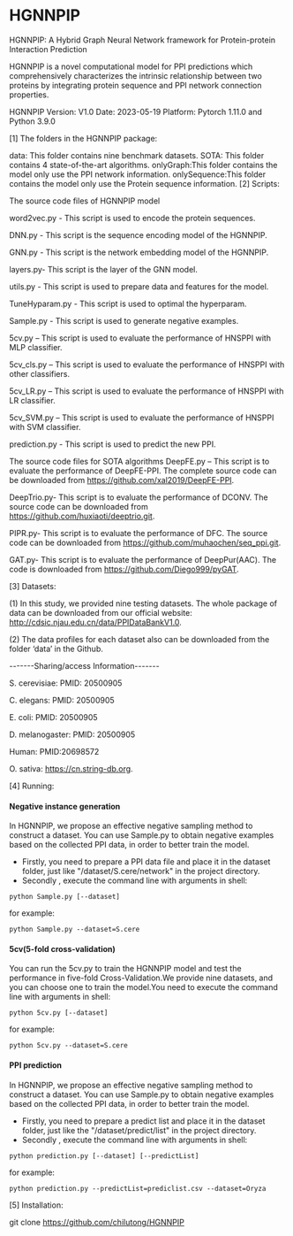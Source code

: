 # HGNNPIP
HGNNPIP: A Hybrid Graph Neural Network framework for Protein-protein Interaction Prediction

HGNNPIP is a novel computational model for PPI predictions which comprehensively characterizes the intrinsic relationship between two proteins by integrating protein sequence and PPI network connection properties.

HGNNPIP Version: V1.0 Date: 2023-05-19 Platform: Pytorch 1.11.0 and Python 3.9.0

[1] The folders in the HGNNPIP package:

data: This folder contains nine benchmark datasets.
SOTA: This folder contains 4 state-of-the-art algorithms.
onlyGraph:This folder contains the model only use the PPI network information.
onlySequence:This folder contains the model only use the Protein sequence information.
[2] Scripts:

The source code files of HGNNPIP model

word2vec.py - This script is used to encode the protein sequences.

DNN.py - This script is the sequence encoding model of the HGNNPIP.

GNN.py - This script is the network embedding model of the HGNNPIP.

layers.py- This script is the layer of the GNN model.

utils.py - This script is used to prepare data and features for the model.

TuneHyparam.py - This script is used to optimal the hyperparam.

Sample.py - This script is used to generate negative examples.

5cv.py – This script is used to evaluate the performance of HNSPPI with MLP classifier.

5cv_cls.py – This script is used to evaluate the performance of HNSPPI with other classifiers.

5cv_LR.py – This script is used to evaluate the performance of HNSPPI with LR classifier.

5cv_SVM.py – This script is used to evaluate the performance of HNSPPI with SVM classifier.

prediction.py - This script is used to predict the new PPI.

The source code files for SOTA algorithms
DeepFE.py – This script is to evaluate the performance of DeepFE-PPI. The complete source code can be downloaded from https://github.com/xal2019/DeepFE-PPI.

DeepTrio.py- This script is to evaluate the performance of DCONV. The source code can be downloaded from https://github.com/huxiaoti/deeptrio.git.

PIPR.py- This script is to evaluate the performance of DFC. The source code can be downloaded from https://github.com/muhaochen/seq_ppi.git.

GAT.py- This script is to evaluate the performance of DeepPur(AAC). The code is downloaded from https://github.com/Diego999/pyGAT.


[3] Datasets:

(1) In this study, we provided nine testing datasets. The whole package of data can be downloaded from our official website: http://cdsic.njau.edu.cn/data/PPIDataBankV1.0.

(2) The data profiles for each dataset also can be downloaded from the folder ‘data’ in the Github.

-------Sharing/access Information-------

S. cerevisiae: PMID: 20500905

C. elegans: PMID: 20500905

E. coli: PMID: 20500905

D. melanogaster: PMID: 20500905

Human: PMID:20698572

O. sativa: https://cn.string-db.org.


[4] Running:

#### Negative instance generation
In HGNNPIP, we propose an effective negative sampling method to construct a dataset. You can use Sample.py to obtain negative examples based on the collected PPI data, in order to better train the model.
+ Firstly, you need to prepare a PPI data file and place it in the dataset folder, just like "/dataset/S.cere/network" in the project directory.
+ Secondly , execute the command line with arguments in shell:
```
python Sample.py [--dataset]
```
for example:
```
python Sample.py --dataset=S.cere
```
#### 5cv(5-fold cross-validation)
You can run the 5cv.py to train the HGNNPIP model and test the performance in five-fold Cross-Validation.We provide nine datasets, and you can choose one to train the model.You need to execute the command line with arguments in shell: 
```
python 5cv.py [--dataset]
```
for example:
```
python 5cv.py --dataset=S.cere
```

#### PPI prediction
In HGNNPIP, we propose an effective negative sampling method to construct a dataset. You can use Sample.py to obtain negative examples based on the collected PPI data, in order to better train the model.
+ Firstly, you need to prepare a predict list and place it in the dataset folder, just like the "/dataset/predict/list" in the project directory.
+ Secondly , execute the command line with arguments in shell:
```
python prediction.py [--dataset] [--predictList]
```
for example:
```
python prediction.py --predictList=prediclist.csv --dataset=Oryza
```
[5] Installation:

git clone https://github.com/chilutong/HGNNPIP